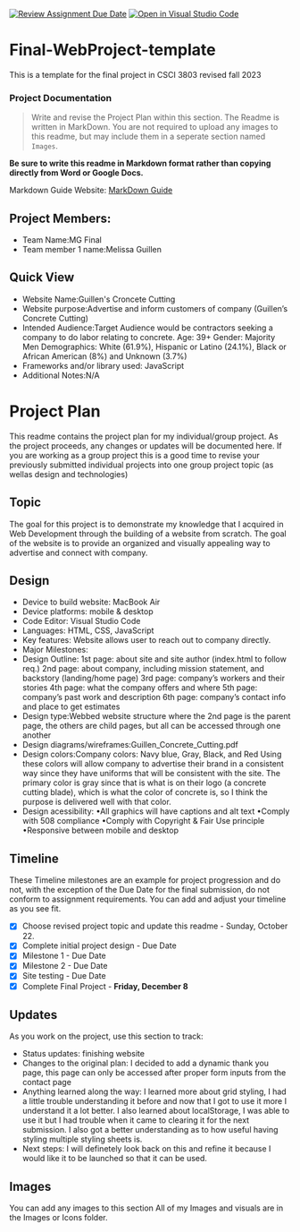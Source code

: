 [![Review Assignment Due Date](https://classroom.github.com/assets/deadline-readme-button-24ddc0f5d75046c5622901739e7c5dd533143b0c8e959d652212380cedb1ea36.svg)](https://classroom.github.com/a/HBcjpz6w)
[![Open in Visual Studio Code](https://classroom.github.com/assets/open-in-vscode-718a45dd9cf7e7f842a935f5ebbe5719a5e09af4491e668f4dbf3b35d5cca122.svg)](https://classroom.github.com/online_ide?assignment_repo_id=12434220&assignment_repo_type=AssignmentRepo)
# Final-WebProject-template

This is a template for the final project in CSCI 3803 revised fall 2023

### Project Documentation

> Write and revise the Project Plan within this section. The Readme is written in MarkDown. You are not required to upload any images to this readme, but may include them in a seperate section named `Images`.

**Be sure to write this readme in Markdown format rather than copying directly from Word or Google Docs.**

Markdown Guide Website: [MarkDown Guide](https://www.markdownguide.org/basic-syntax/)

## Project Members:

- Team Name:MG Final
- Team member 1 name:Melissa Guillen

## Quick View

- Website Name:Guillen's Croncete Cutting
- Website purpose:Advertise and inform customers of company
(Guillen’s Concrete Cutting)
- Intended Audience:Target Audience would be contractors seeking a company 
to do labor relating to concrete. Age: 39+ Gender: Majority Men 
Demographics: White (61.9%), Hispanic or Latino (24.1%), Black or African 
American (8%) and Unknown (3.7%)
 - Frameworks and/or library used: JavaScript
 - Additional Notes:N/A

# Project Plan

This readme contains the project plan for my individual/group project. As the project proceeds, any changes or updates will be documented here. If you are working as a group project this is a good time to revise your previously submitted individual projects into one group project topic (as wellas design and technologies)

## Topic

The goal for this project is to demonstrate my knowledge that I acquired 
in Web Development through the building of a website from scratch. The 
goal of the website is to provide an organized and visually appealing way 
to advertise and connect with company. 

## Design


- Device to build website: MacBook Air
- Device platforms: mobile & desktop
- Code Editor: Visual Studio Code
- Languages: HTML, CSS, JavaScript
- Key features: Website allows user to reach out to company directly.
- Major Milestones:
- Design Outline:
	1st page: about site and site author (index.html to follow req.)
	2nd page: about company, including mission statement, and backstory 
	(landing/home page)
	3rd page: company’s workers and their stories
	4th page: what the company offers and where 
	5th page: company’s past work and description
	6th page: company’s contact info and place to get estimates
- Design type:Webbed website structure where the 2nd page is the parent 
page, the others are child pages, but all can be accessed through one 
another 
- Design 
diagrams/wireframes:Guillen_Concrete_Cutting.pdf
- Design colors:Company colors: Navy blue, Gray, Black, and Red
Using these colors will allow company to advertise their brand in a 
consistent way since they have uniforms that will be consistent with the 
site. The primary color is gray since that is what is on their logo (a 
concrete cutting blade), which is what the color of concrete is, so I 
think the purpose is delivered well with that color.
- Design acessibility: 
•All graphics will have captions and alt text
•Comply with 508 compliance
•Comply with Copyright & Fair Use principle
•Responsive between mobile and desktop


## Timeline

These Timeline milestones are an example for project progression and do not, with the exception of the Due Date for the final submission, do not conform to assignment requirements. You can add and adjust your timeline as you see fit.

- [X] Choose revised project topic and update this readme - Sunday, October 22.
- [X] Complete initial project design - Due Date
- [X] Milestone 1 - Due Date
- [X] Milestone 2 - Due Date
- [X] Site testing - Due Date
- [X] Complete Final Project - **Friday, December 8**

## Updates

As you work on the project, use this section to track:

- Status updates: finishing website
- Changes to the original plan: I decided to add a dynamic thank you page, 
this page can only be accessed after proper form inputs from the contact 
page
 - Anything learned along the way: I learned more about grid styling, I 
had a little trouble understanding it before and now that I got to use it 
more I understand it a lot better. I also learned about localStorage, I 
was able to use it but I had trouble when it came to clearing it for the 
next submission. I also got a better understanding as to how useful having 
styling multiple styling sheets is.
 - Next steps: I will definetely look back on this and refine it because I 
would like it to be launched so that it can be used.

## Images

You can add any images to this section
All of my Images and visuals are in the Images or Icons folder.
